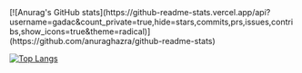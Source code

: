 <div style="max-height: 200px; overflow: auto;">
[![Anurag's GitHub stats](https://github-readme-stats.vercel.app/api?username=gadac&count_private=true,hide=stars,commits,prs,issues,contribs,show_icons=true&theme=radical)](https://github.com/anuraghazra/github-readme-stats)

[![Top Langs](https://github-readme-stats.vercel.app/api/top-langs/?username=gadac&hide_progress=true,show_icons=true&theme=radical)](https://github.com/anuraghazra/github-readme-stats)
</div>

<!--
**gadac/gadac** is a ✨ _special_ ✨ repository because its `README.md` (this file) appears on your GitHub profile.

Here are some ideas to get you started:

- 🔭 I’m currently working on ...
- 🌱 I’m currently learning ...
- 👯 I’m looking to collaborate on ...
- 🤔 I’m looking for help with ...
- 💬 Ask me about ...
- 📫 How to reach me: ...
- 😄 Pronouns: ...
- ⚡ Fun fact: ...
-->
